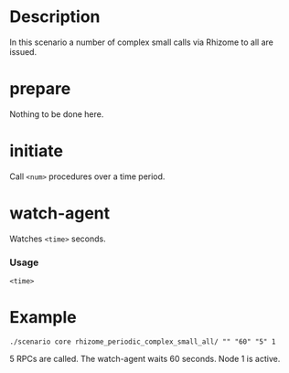 # Description
In this scenario a number of complex small calls via Rhizome to all are issued.

# prepare
Nothing to be done here.

# initiate
Call `<num>` procedures over a time period.

# watch-agent
Watches `<time>` seconds.

### Usage
```
<time>
```

# Example
```
./scenario core rhizome_periodic_complex_small_all/ "" "60" "5" 1
```

5 RPCs are called. The watch-agent waits 60 seconds. Node 1 is active.
